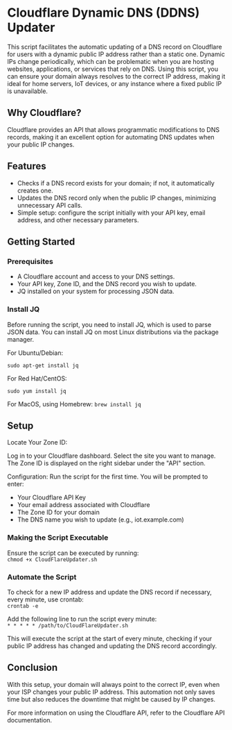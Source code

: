 # Cloudflare Dynamic DNS (DDNS) Updater

This script facilitates the automatic updating of a DNS record on Cloudflare for users with a dynamic public IP address rather than a static one. Dynamic IPs change periodically, which can be problematic when you are hosting websites, applications, or services that rely on DNS. Using this script, you can ensure your domain always resolves to the correct IP address, making it ideal for home servers, IoT devices, or any instance where a fixed public IP is unavailable.

## Why Cloudflare?
Cloudflare provides an API that allows programmatic modifications to DNS records, making it an excellent option for automating DNS updates when your public IP changes.

## Features
- Checks if a DNS record exists for your domain; if not, it automatically creates one.
- Updates the DNS record only when the public IP changes, minimizing unnecessary API calls.
- Simple setup: configure the script initially with your API key, email address, and other necessary parameters.

## Getting Started

### Prerequisites
- A Cloudflare account and access to your DNS settings.
- Your API key, Zone ID, and the DNS record you wish to update.
- JQ installed on your system for processing JSON data.

### Install JQ
Before running the script, you need to install JQ, which is used to parse JSON data. You can install JQ on most Linux distributions via the package manager.

For Ubuntu/Debian:
```
sudo apt-get install jq
```

For Red Hat/CentOS:
```
sudo yum install jq
```

For MacOS, using Homebrew:
```brew install jq```

## Setup
Locate Your Zone ID:

Log in to your Cloudflare dashboard.
Select the site you want to manage.
The Zone ID is displayed on the right sidebar under the "API" section.

Configuration:
Run the script for the first time. You will be prompted to enter:

- Your Cloudflare API Key
- Your email address associated with Cloudflare
- The Zone ID for your domain
- The DNS name you wish to update (e.g., iot.example.com)


### Making the Script Executable
Ensure the script can be executed by running: <br>
```chmod +x CloudFlareUpdater.sh```

### Automate the Script
To check for a new IP address and update the DNS record if necessary, every minute, use crontab: <br>
``` crontab -e ```

Add the following line to run the script every minute: <br>
``` * * * * * /path/to/CloudFlareUpdater.sh ```


This will execute the script at the start of every minute, checking if your public IP address has changed and updating the DNS record accordingly.

## Conclusion

With this setup, your domain will always point to the correct IP, even when your ISP changes your public IP address. This automation not only saves time but also reduces the downtime that might be caused by IP changes.

For more information on using the Cloudflare API, refer to the Cloudflare API documentation.


